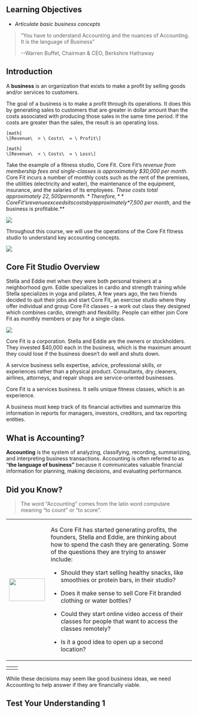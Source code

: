 ## Learning Objectives

  - *Articulate basic business concepts*

> “You have to understand Accounting and the nuances of Accounting. It is the language of Business”
> 
> \--Warren Buffet, Chairman & CEO, Berkshire Hathaway

## Introduction

A **business** is an organization that exists to make a profit by selling goods and/or services to customers.

The goal of a business is to make a profit through its operations. It does this by generating sales to customers that are greater in dollar amount than the costs associated with producing those sales in the same time period. If the costs are greater than the sales, the result is an operating loss.


```
[math]
\[Revenue\  > \ Costs\  = \ Profit\]
```


```
[math]
\[Revenue\  < \ Costs\  = \ Loss\]
```

Take the example of a fitness studio, Core Fit. Core Fit’s *revenue from membership fees and single-classes is approximately $30,000 per month.* Core Fit incurs a number of monthly costs such as the rent of the premises, the utilities (electricity and water), the maintenance of the equipment, insurance, and the salaries of its employees. *These costs total approximately $22,500 per month.* Therefore, **Core Fit’s revenue exceeds its costs by approximately *$7,500 per month*, and the business is profitable.**

![](./Chapter_1_Introduction_to_business_and_accounting_concepts/media/01_BusinessConcepts/image1.png)

Throughout this course, we will use the operations of the Core Fit fitness studio to understand key accounting concepts.

![](./Chapter_1_Introduction_to_business_and_accounting_concepts/media/01_BusinessConcepts/image2.png)

## Core Fit Studio Overview

Stella and Eddie met when they were both personal trainers at a neighborhood gym. Eddie specializes in cardio and strength training while Stella specializes in yoga and pilates, A few years ago, the two friends decided to quit their jobs and start Core Fit, an exercise studio where they offer individual and group Core Fit classes – a work out class they designed which combines cardio, strength and flexibility. People can either join Core Fit as monthly members or pay for a single class.

![](./Chapter_1_Introduction_to_business_and_accounting_concepts/media/01_BusinessConcepts/image3.png)

Core Fit is a corporation. Stella and Eddie are the owners or stockholders. They invested $40,000 each in the business, which is the maximum amount they could lose if the business doesn’t do well and shuts down.

A service business sells expertise, advice, professional skills, or experiences rather than a physical product. Consultants, dry cleaners, airlines, attorneys, and repair shops are service-oriented businesses.

Core Fit is a services business. It sells unique fitness classes, which is an experience.

A business must keep track of its financial activities and summarize this information in reports for managers, investors, creditors, and tax reporting entities.

## What is Accounting?

**Accounting** is the system of analyzing, classifying, recording, summarizing, and interpreting business transactions. Accounting is often referred to as “**the language of business”** because it communicates valuable financial information for planning, making decisions, and evaluating performance.

## Did you Know?

> The word “Accounting” comes from the latin word computare meaning “to count” or “to score”.

<table>
<tbody>
<tr class="odd">
<td><img src="./Chapter_1_Introduction_to_business_and_accounting_concepts/media/01_BusinessConcepts/image2.png" width="97" height="61" /></td>
<td><p>As Core Fit has started generating profits, the founders, Stella and Eddie, are thinking about how to spend the cash they are generating. Some of the questions they are trying to answer include:</p>
<ul>
<li><p>Should they start selling healthy snacks, like smoothies or protein bars, in their studio?</p></li>
<li><p>Does it make sense to sell Core Fit branded clothing or water bottles?</p></li>
<li><p>Could they start online video access of their classes for people that want to access the classes remotely?</p></li>
<li><p>Is it a good idea to open up a second location?</p></li>
</ul></td>
</tr>
</tbody>
</table>

<table>
<tbody>
<tr class="odd">
<td></td>
<td></td>
</tr>
</tbody>
</table>

While these decisions may seem like good business ideas, we need Accounting to help answer if they are financially viable.

## Test Your Understanding 1

